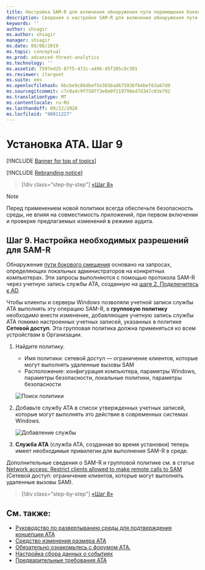 ```yaml
---
title: Настройка SAM-R для включения обнаружения пути перемещения бокового смещения в Advanced Threat Analytics
description: Сведения о настройке SAM-R для включения обнаружения пути бокового смещения в Advanced Threat Analytics (ATA)
keywords: ''
author: shsagir
ms.author: shsagir
manager: shsagir
ms.date: 09/08/2019
ms.topic: conceptual
ms.prod: advanced-threat-analytics
ms.technology: ''
ms.assetid: 7597ed25-87f5-472c-a496-d5f205c9c391
ms.reviewer: itargoet
ms.suite: ems
ms.openlocfilehash: 6bcbe9c86dbef5e3656ad675936fb4bef63a67d9
ms.sourcegitcommit: c7c0a4c9f7507f3e8e0f219798ed7d347c03e792
ms.translationtype: MT
ms.contentlocale: ru-RU
ms.lasthandoff: 09/22/2020
ms.locfileid: "90911227"
---
```

# <a name="install-ata---step-9"></a>Установка ATA. Шаг 9

[!INCLUDE [Banner for top of topics](includes/banner.md)]

[!INCLUDE [Rebranding notice](includes/rebranding.md)]

> [!div class="step-by-step"]
> [«Шаг 8»](install-ata-step7.md)

> [!NOTE]
> Перед применением новой политики всегда обеспечьте безопасность среды, не влияя на совместимость приложений, при первом включении и проверке предлагаемых изменений в режиме аудита. 

## <a name="step-9-configure-sam-r-required-permissions"></a>Шаг 9. Настройка необходимых разрешений для SAM-R

Обнаружение [пути бокового смещения](use-case-lateral-movement-path.md) основано на запросах, определяющих локальных администраторов на конкретных компьютерах. Эти запросы выполняются с помощью протокола SAM-R через учетную запись службы ATA, созданную на [шаге 2. Подключитесь к AD](install-ata-step2.md).
 
Чтобы клиенты и серверы Windows позволяли учетной записи службы ATA выполнять эту операцию SAM-R, в **групповую политику** необходимо внести изменение, добавляющее учетную запись службы ATA помимо настроенных учетных записей, указанных в политике **Сетевой доступ**. Эта групповая политика должна применяться ко всем устройствам в Организации. 

1. Найдите политику.

   - Имя политики: сетевой доступ — ограничение клиентов, которые могут выполнять удаленные вызовы SAM
   - Расположение: конфигурация компьютера, параметры Windows, параметры безопасности, локальные политики, параметры безопасности
  
    ![Поиск политики](media/samr-policy-location.png)

1. Добавьте службу ATA в список утвержденных учетных записей, которые могут выполнять это действие в современных системах Windows.
 
    ![Добавление службы](media/samr-add-service.png)

1. **Служба ATA** (служба ATA, созданная во время установки) теперь имеет необходимые привилегии для выполнения SAM-R в среде.

 Дополнительные сведения о SAM-R и групповой политике см. в статье [Network access: Restrict clients allowed to make remote calls to SAM](/windows/security/threat-protection/security-policy-settings/network-access-restrict-clients-allowed-to-make-remote-sam-calls) (Сетевой доступ: ограничение клиентов, которые могут выполнять удаленные вызовы SAM).


> [!div class="step-by-step"]
> [«Шаг 8»](install-ata-step7.md)

## <a name="see-also"></a>См. также:
- [Руководство по развертыванию среды для подтверждения концепции ATA](https://aka.ms/atapoc)
- [Средство изменения размера ATA](https://aka.ms/atasizingtool)
- [Обязательно ознакомьтесь с форумом ATA.](https://social.technet.microsoft.com/Forums/security/home?forum=mata)
- [Настройка сбора данных о событиях](configure-event-collection.md)
- [Предварительные требования ATA](ata-prerequisites.md)
